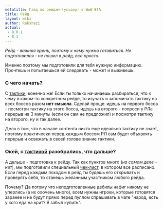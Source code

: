 ```yaml
---
metatitle: Гайд по рейдам (ульдир) в WoW BfA
title: Рейд
layout: wiki
author: Rakshazi
actual:
 - 8.0.1
 - 8.1
---
```


_Рейд - важная хрень, поэтому к нему нужно готовиться. Не подготовился - не пошел в рейд, все просто._

Именно поэтому мы подготовили для тебя нужную информацию. Прочтешь и попытаешься ей следовать - может и выживешь.

### С чего начать?

С [тактики](tactics), конечно же! Если ты только начинаешь разбираться, что к чему в каком-то конкретном рейде, то изучать и запоминать тактику на всех боссов разом **нет смысла**.
Сделай проще: идешь на первого босса - посмотри тактику на этого босса, идешь на второго - попроси у РЛа перерыв на 3 минуты (если он сам не предложил) и посмотри тактику на второго, ну и так далее.

Дело в том, что в начале контента никто еще идеально тактику не знает, поэтому практически перед каждым боссом РЛ сам будет объявлять перерыв и освежать в своей голове знание тактики.

### Окей, с [тактикой](tactics) разобрались, что дальше?

А дальше - подготовка к рейду. Так как пунктов много (_на самом деле - нет_), мы подготовили специальный [чек-лист](checklist), в котором все расписано. Если перед каждым походом в рейд ты будешь его открывать и проверять себя, то станешь желанным участником любого рейда.

Почему? Да потому что неподготовленные дебилы нафиг никому не уперлись (а их ооочень много), всем нужны игроки, которые готовятся заранее и не будут прямо перед пуллом спрашивать в чате "народ, есть у кого еда на крит? Я забыл купить".
